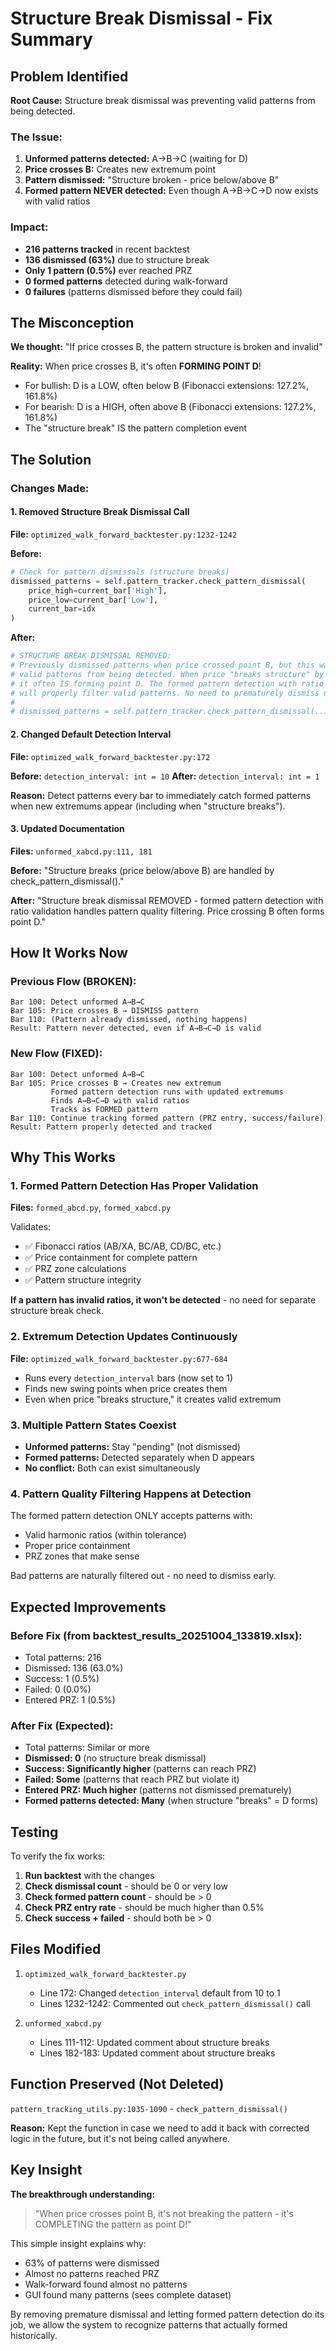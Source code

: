 # Structure Break Dismissal - Fix Summary

## Problem Identified

**Root Cause:** Structure break dismissal was preventing valid patterns from being detected.

### The Issue:
1. **Unformed patterns detected:** A→B→C (waiting for D)
2. **Price crosses B:** Creates new extremum point
3. **Pattern dismissed:** "Structure broken - price below/above B"
4. **Formed pattern NEVER detected:** Even though A→B→C→D now exists with valid ratios

### Impact:
- **216 patterns tracked** in recent backtest
- **136 dismissed (63%)** due to structure break
- **Only 1 pattern (0.5%)** ever reached PRZ
- **0 formed patterns** detected during walk-forward
- **0 failures** (patterns dismissed before they could fail)

## The Misconception

**We thought:** "If price crosses B, the pattern structure is broken and invalid"

**Reality:** When price crosses B, it's often **FORMING POINT D**!

- For bullish: D is a LOW, often below B (Fibonacci extensions: 127.2%, 161.8%)
- For bearish: D is a HIGH, often above B (Fibonacci extensions: 127.2%, 161.8%)
- The "structure break" IS the pattern completion event

## The Solution

### Changes Made:

#### 1. Removed Structure Break Dismissal Call
**File:** `optimized_walk_forward_backtester.py:1232-1242`

**Before:**
```python
# Check for pattern dismissals (structure breaks)
dismissed_patterns = self.pattern_tracker.check_pattern_dismissal(
    price_high=current_bar['High'],
    price_low=current_bar['Low'],
    current_bar=idx
)
```

**After:**
```python
# STRUCTURE BREAK DISMISSAL REMOVED:
# Previously dismissed patterns when price crossed point B, but this was preventing
# valid patterns from being detected. When price "breaks structure" by crossing B,
# it often IS forming point D. The formed pattern detection with ratio validation
# will properly filter valid patterns. No need to prematurely dismiss unformed patterns.
#
# dismissed_patterns = self.pattern_tracker.check_pattern_dismissal(...)
```

#### 2. Changed Default Detection Interval
**File:** `optimized_walk_forward_backtester.py:172`

**Before:** `detection_interval: int = 10`
**After:** `detection_interval: int = 1`

**Reason:** Detect patterns every bar to immediately catch formed patterns when new extremums appear (including when "structure breaks").

#### 3. Updated Documentation
**Files:** `unformed_xabcd.py:111, 181`

**Before:** "Structure breaks (price below/above B) are handled by check_pattern_dismissal()."

**After:** "Structure break dismissal REMOVED - formed pattern detection with ratio validation handles pattern quality filtering. Price crossing B often forms point D."

## How It Works Now

### Previous Flow (BROKEN):
```
Bar 100: Detect unformed A→B→C
Bar 105: Price crosses B → DISMISS pattern
Bar 110: (Pattern already dismissed, nothing happens)
Result: Pattern never detected, even if A→B→C→D is valid
```

### New Flow (FIXED):
```
Bar 100: Detect unformed A→B→C
Bar 105: Price crosses B → Creates new extremum
         Formed pattern detection runs with updated extremums
         Finds A→B→C→D with valid ratios
         Tracks as FORMED pattern
Bar 110: Continue tracking formed pattern (PRZ entry, success/failure)
Result: Pattern properly detected and tracked
```

## Why This Works

### 1. Formed Pattern Detection Has Proper Validation
**Files:** `formed_abcd.py`, `formed_xabcd.py`

Validates:
- ✅ Fibonacci ratios (AB/XA, BC/AB, CD/BC, etc.)
- ✅ Price containment for complete pattern
- ✅ PRZ zone calculations
- ✅ Pattern structure integrity

**If a pattern has invalid ratios, it won't be detected** - no need for separate structure break check.

### 2. Extremum Detection Updates Continuously
**File:** `optimized_walk_forward_backtester.py:677-684`

- Runs every `detection_interval` bars (now set to 1)
- Finds new swing points when price creates them
- Even when price "breaks structure," it creates valid extremum

### 3. Multiple Pattern States Coexist
- **Unformed patterns:** Stay "pending" (not dismissed)
- **Formed patterns:** Detected separately when D appears
- **No conflict:** Both can exist simultaneously

### 4. Pattern Quality Filtering Happens at Detection
The formed pattern detection ONLY accepts patterns with:
- Valid harmonic ratios (within tolerance)
- Proper price containment
- PRZ zones that make sense

Bad patterns are naturally filtered out - no need to dismiss early.

## Expected Improvements

### Before Fix (from backtest_results_20251004_133819.xlsx):
- Total patterns: 216
- Dismissed: 136 (63.0%)
- Success: 1 (0.5%)
- Failed: 0 (0.0%)
- Entered PRZ: 1 (0.5%)

### After Fix (Expected):
- Total patterns: Similar or more
- **Dismissed: 0** (no structure break dismissal)
- **Success: Significantly higher** (patterns can reach PRZ)
- **Failed: Some** (patterns that reach PRZ but violate it)
- **Entered PRZ: Much higher** (patterns not dismissed prematurely)
- **Formed patterns detected: Many** (when structure "breaks" = D forms)

## Testing

To verify the fix works:

1. **Run backtest** with the changes
2. **Check dismissal count** - should be 0 or very low
3. **Check formed pattern count** - should be > 0
4. **Check PRZ entry rate** - should be much higher than 0.5%
5. **Check success + failed** - should both be > 0

## Files Modified

1. `optimized_walk_forward_backtester.py`
   - Line 172: Changed `detection_interval` default from 10 to 1
   - Lines 1232-1242: Commented out `check_pattern_dismissal()` call

2. `unformed_xabcd.py`
   - Lines 111-112: Updated comment about structure breaks
   - Lines 182-183: Updated comment about structure breaks

## Function Preserved (Not Deleted)

`pattern_tracking_utils.py:1035-1090` - `check_pattern_dismissal()`

**Reason:** Kept the function in case we need to add it back with corrected logic in the future, but it's not being called anywhere.

## Key Insight

**The breakthrough understanding:**

> "When price crosses point B, it's not breaking the pattern - it's COMPLETING the pattern as point D!"

This simple insight explains why:
- 63% of patterns were dismissed
- Almost no patterns reached PRZ
- Walk-forward found almost no patterns
- GUI found many patterns (sees complete dataset)

By removing premature dismissal and letting formed pattern detection do its job, we allow the system to recognize patterns that actually formed historically.
